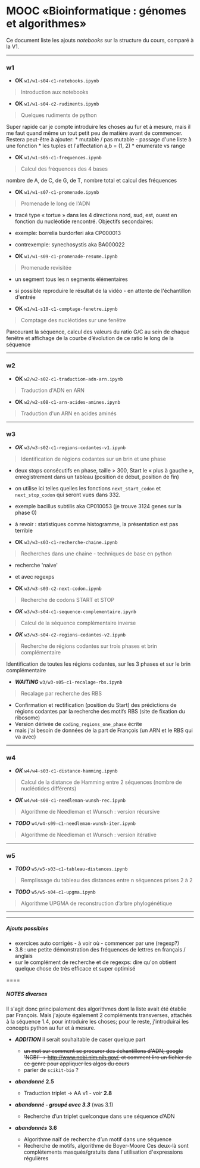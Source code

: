 # MOOC «Bioinformatique : génomes et algorithmes»

Ce document liste les ajouts *notebooks* sur la structure du cours, comparé à la V1.

****
### w1

* **OK** `w1/w1-s04-c1-notebooks.ipynb`
> Introduction aux notebooks
 
* **OK** `w1/w1-s04-c2-rudiments.ipynb` 
> Quelques rudiments de python

  Super rapide car je compte introduire les choses au fur et à mesure, mais il me faut quand même un tout petit peu de matière avant de commencer. Restera peut-être à ajouter:
    * mutable / pas mutable - passage d'une liste à une fonction
    * les tuples et l'affectation a,b = (1, 2)
    * enumerate vs range

* **OK** `w1/w1-s05-c1-frequences.ipynb` 
> Calcul des fréquences des 4 bases

  nombre de A, de C, de G, de T, nombre total et calcul des fréquences

* **OK** `w1/w1-s07-c1-promenade.ipynb` 
> Promenade le long de l'ADN

  * tracé type « tortue » dans les 4 directions nord, sud, est, ouest en fonction du nucléotide rencontré. Objectifs secondaires:
  * exemple: borrelia burdorferi aka CP000013
  * contrexemple: synechosystis aka BA000022

* **OK** `w1/w1-s09-c1-promenade-resume.ipynb` 
> Promenade revisitée
  * un segment tous les n segments élémentaires
  * si possible reproduire le résultat de la vidéo - en attente de l'échantillon d'entrée

* **OK** `w1/w1-s10-c1-comptage-fenetre.ipynb`
> Comptage des nucléotides sur une fenêtre

  Parcourant la séquence, calcul des valeurs du ratio G/C au sein de chaque fenêtre et affichage de la courbe d’évolution de ce ratio le long de la séquence

****
### w2

* **OK** `w2/w2-s02-c1-traduction-adn-arn.ipynb`
> Traduction d'ADN en ARN

* **OK** `w2/w2-s08-c1-arn-acides-amines.ipynb`
> Traduction d'un ARN en acides aminés

****
### w3

* ***OK*** `w3/w3-s02-c1-regions-codantes-v1.ipynb`
> Identification de régions codantes sur un brin et une phase 
 
  * deux stops consécutifs en phase, taille > 300, Start le « plus à gauche », enregistrement dans un tableau (position de début, position de fin)
  * on utilise ici telles quelles les fonctions `next_start_codon` et `next_stop_codon` qui seront vues dans 332.
  * exemple bacillus subtilis aka CP010053 (je trouve 3124 genes sur la phase 0)
  * à revoir : statistiques comme histogramme, la présentation est pas terrible
 
* **OK** `w3/w3-s03-c1-recherche-chaine.ipynb`
> Recherches dans une chaine - techniques de base en python

  * recherche 'naive' 
  * et avec regexps

* **OK** `w3/w3-s03-c2-next-codon.ipynb`
> Recherche de codons START et STOP 

* ***OK*** `w3/w3-s04-c1-sequence-complementaire.ipynb`
> Calcul de la séquence complémentaire inverse

* ***OK*** `w3/w3-s04-c2-regions-codantes-v2.ipynb` 
> Recherche de régions codantes sur trois phases et brin complémentaire

  Identification de toutes les régions codantes, sur les 3 phases et sur le brin complémentaire

* ***WAITING*** `w3/w3-s05-c1-recalage-rbs.ipynb`
> Recalage par recherche des RBS
 
  * Confirmation et rectification (position du Start) des prédictions de régions codantes par la recherche des motifs RBS (site de fixation du ribosome)
  * Version dérivée de `coding_regions_one_phase` écrite
  * mais j'ai besoin de données de la part de François (un ARN et le RBS qui va avec)

****
### w4

* ***OK*** `w4/w4-s03-c1-distance-hamming.ipynb`
> Calcul de la distance de Hamming entre 2 séquences (nombre de nucléotides différents)

* ***OK*** `w4/w4-s08-c1-needleman-wunsh-rec.ipynb`
> Algorithme de Needleman et Wunsch : version récursive

* ***TODO*** `w4/w4-s09-c1-needleman-wunsh-iter.ipynb`
> Algorithme de Needleman et Wunsch : version itérative

****
### w5

* ***TODO*** `w5/w5-s03-c1-tableau-distances.ipynb`
> Remplissage du tableau des distances entre n séquences prises 2 à 2

* ***TODO*** `w5/w5-s04-c1-upgma.ipynb`
> Algorithme UPGMA de reconstruction d’arbre phylogénétique

****

****
##### Ajouts possibles

* exercices auto corrigés - à voir où - commencer par une (regexp?)
* 3.8 : une petite démonstration des fréquences de lettres en français / anglais
* sur le complément de recherche et de regexps: dire qu'on obtient quelque chose de très efficace et super optimisé

====
##### NOTES diverses


Il s'agit donc principalement des algorithmes dont la liste avait été établie par François. Mais j'ajoute également 2 compléments transverses, attachés à la séquence 1.4, pour introduire les choses; pour le reste, j'introduirai les concepts python au fur et à mesure.

* ***ADDITION*** il serait souhaitable de caser quelque part 

  * ~~un mot sur comment se procurer des échantillons d'ADN; google 'NCBI' -> http://www.ncbi.nlm.nih.gov/, et comment lire un fichier de ce genre pour appliquer les algos du cours~~
  * parler de `scikit-bio` ?

* ***abandonné*** **2.5** 
  * Traduction triplet -> AA v1 - voir **2.8**

* ***abandonné - groupé avec 3.3*** (was 3.1) 
  * Recherche d’un triplet quelconque dans une séquence d’ADN

* ***abandonnés*** **3.6** 
  * Algorithme naïf de recherche d’un motif dans une séquence
  * Recherche de motifs, algorithme de Boyer-Moore
  Ces deux-là sont complètements masqués/gratuits dans l'utilisation d'expressions régulières



